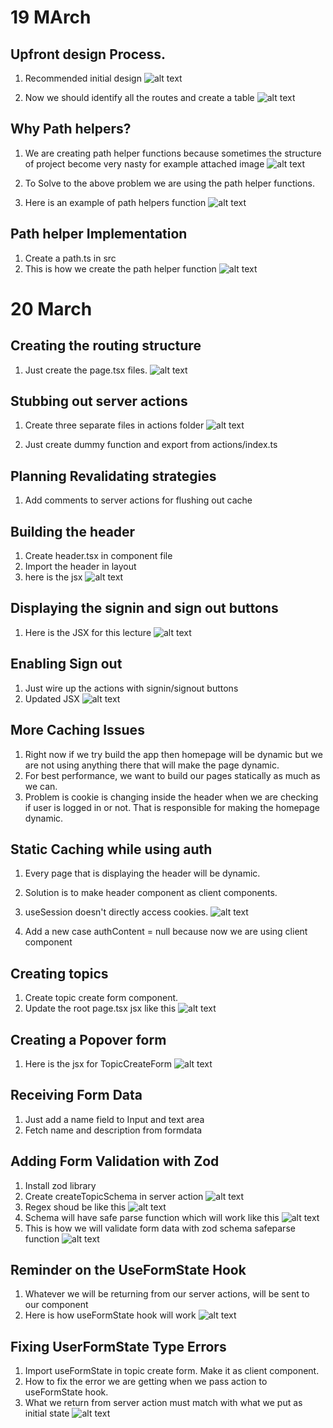 # 19 MArch

## Upfront design Process.

1. Recommended initial design
   ![alt text](image.png)

2. Now we should identify all the routes and create a table
   ![alt text](image-1.png)

## Why Path helpers?

1. We are creating path helper functions because sometimes the structure of project become very nasty for example attached image
   ![alt text](image-2.png)

2. To Solve to the above problem we are using the path helper functions.
3. Here is an example of path helpers function
   ![alt text](image-3.png)

## Path helper Implementation

1. Create a path.ts in src
2. This is how we create the path helper function
   ![alt text](image-4.png)

# 20 March

## Creating the routing structure

1. Just create the page.tsx files.
   ![alt text](image-5.png)

## Stubbing out server actions

1. Create three separate files in actions folder
   ![alt text](image-6.png)

2. Just create dummy function and export from actions/index.ts

## Planning Revalidating strategies

1. Add comments to server actions for flushing out cache

## Building the header

1. Create header.tsx in component file
2. Import the header in layout
3. here is the jsx
   ![alt text](image-7.png)

## Displaying the signin and sign out buttons

1. Here is the JSX for this lecture
   ![alt text](image-8.png)

## Enabling Sign out

1. Just wire up the actions with signin/signout buttons
2. Updated JSX
   ![alt text](image-9.png)

## More Caching Issues

1. Right now if we try build the app then homepage will be dynamic but we are not using anything there that will make the page dynamic.
2. For best performance, we want to build our pages statically as much as we can.
3. Problem is cookie is changing inside the header when we are checking if user is logged in or not. That is responsible for making the homepage dynamic.

## Static Caching while using auth

1. Every page that is displaying the header will be dynamic.
2. Solution is to make header component as client components.
3. useSession doesn't directly access cookies.
   ![alt text](image-10.png)

4. Add a new case authContent = null because now we are using client component

## Creating topics

1. Create topic create form component.
2. Update the root page.tsx jsx like this
   ![alt text](image-11.png)

## Creating a Popover form

1. Here is the jsx for TopicCreateForm
   ![alt text](image-12.png)

## Receiving Form Data

1. Just add a name field to Input and text area
2. Fetch name and description from formdata

## Adding Form Validation with Zod

1. Install zod library
2. Create createTopicSchema in server action
   ![alt text](image-14.png)
3. Regex shoud be like this
   ![alt text](image-13.png)
4. Schema will have safe parse function which will work like this
   ![alt text](image-15.png)
5. This is how we will validate form data with zod schema safeparse function
   ![alt text](image-16.png)

## Reminder on the UseFormState Hook

1. Whatever we will be returning from our server actions, will be sent to our component
2. Here is how useFormState hook will work
   ![alt text](image-17.png)

## Fixing UserFormState Type Errors

1. Import useFormState in topic create form. Make it as client component.
2. How to fix the error we are getting when we pass action to useFormState hook.
3. What we return from server action must match with what we put as initial state
   ![alt text](image-18.png)



